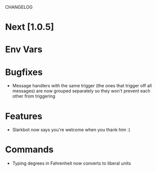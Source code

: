 
CHANGELOG


# Next [1.0.5]

# Env Vars

# Bugfixes
- Message handlers with the same trigger (the ones that trigger off all messages) are now grouped separately so they won't prevent each other from triggering

# Features
- Slarkbot now says you're welcome when you thank him :)

# Commands
- Typing degrees in Fahrenheit now converts to liberal units

